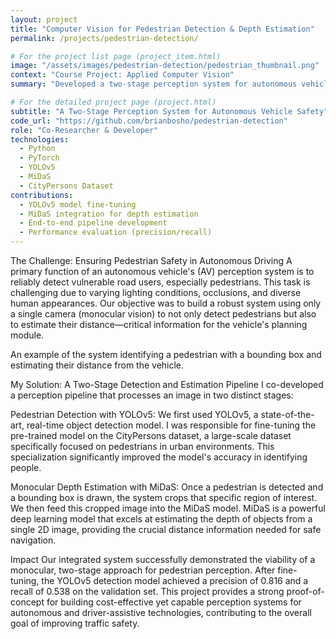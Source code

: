 ```yaml
---
layout: project
title: "Computer Vision for Pedestrian Detection & Depth Estimation"
permalink: /projects/pedestrian-detection/

# For the project list page (project_item.html)
image: "/assets/images/pedestrian-detection/pedestrian_thumbnail.png"
context: "Course Project: Applied Computer Vision"
summary: "Developed a two-stage perception system for autonomous vehicles, combining YOLOv5 for object detection and MiDaS for monocular depth estimation to identify and locate pedestrians in urban scenes."

# For the detailed project page (project.html)
subtitle: "A Two-Stage Perception System for Autonomous Vehicle Safety"
code_url: "https://github.com/brianbosho/pedestrian-detection"
role: "Co-Researcher & Developer"
technologies:
  - Python
  - PyTorch
  - YOLOv5
  - MiDaS
  - CityPersons Dataset
contributions:
  - YOLOv5 model fine-tuning
  - MiDaS integration for depth estimation
  - End-to-end pipeline development
  - Performance evaluation (precision/recall)
---
```


The Challenge: Ensuring Pedestrian Safety in Autonomous Driving
A primary function of an autonomous vehicle's (AV) perception system is to reliably detect vulnerable road users, especially pedestrians. This task is challenging due to varying lighting conditions, occlusions, and diverse human appearances. Our objective was to build a robust system using only a single camera (monocular vision) to not only detect pedestrians but also to estimate their distance—critical information for the vehicle's planning module.

An example of the system identifying a pedestrian with a bounding box and estimating their distance from the vehicle.

My Solution: A Two-Stage Detection and Estimation Pipeline
I co-developed a perception pipeline that processes an image in two distinct stages:

Pedestrian Detection with YOLOv5: We first used YOLOv5, a state-of-the-art, real-time object detection model. I was responsible for fine-tuning the pre-trained model on the CityPersons dataset, a large-scale dataset specifically focused on pedestrians in urban environments. This specialization significantly improved the model's accuracy in identifying people.

Monocular Depth Estimation with MiDaS: Once a pedestrian is detected and a bounding box is drawn, the system crops that specific region of interest. We then feed this cropped image into the MiDaS model. MiDaS is a powerful deep learning model that excels at estimating the depth of objects from a single 2D image, providing the crucial distance information needed for safe navigation.

Impact
Our integrated system successfully demonstrated the viability of a monocular, two-stage approach for pedestrian perception. After fine-tuning, the YOLOv5 detection model achieved a precision of 0.816 and a recall of 0.538 on the validation set. This project provides a strong proof-of-concept for building cost-effective yet capable perception systems for autonomous and driver-assistive technologies, contributing to the overall goal of improving traffic safety.